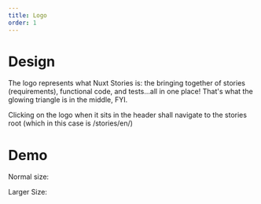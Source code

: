```yaml
---
title: Logo
order: 1
---
```


# Design

The logo represents what Nuxt Stories is: the bringing together of stories (requirements), functional code, and tests...all in one place! That's what the glowing triangle is in the middle, FYI.

Clicking on the logo when it sits in the header shall navigate to the stories root (which in this case is /stories/en/)

# Demo

Normal size:
<NuxtStoriesLogo />

Larger Size: <NuxtStoriesLogo width="300" />